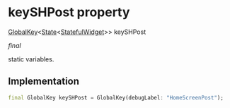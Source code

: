 


# keySHPost property







[GlobalKey](https://api.flutter.dev/flutter/widgets/GlobalKey-class.html)&lt;[State](https://api.flutter.dev/flutter/widgets/State-class.html)&lt;[StatefulWidget](https://api.flutter.dev/flutter/widgets/StatefulWidget-class.html)>> keySHPost
  
_<span class="feature">final</span>_



<p>static variables.</p>



## Implementation

```dart
final GlobalKey keySHPost = GlobalKey(debugLabel: "HomeScreenPost");
```







